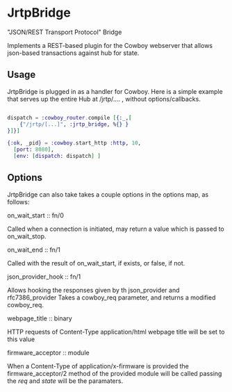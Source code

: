 JrtpBridge
==========

"JSON/REST Transport Protocol" Bridge

Implements a REST-based plugin for the Cowboy webserver that allows json-based transactions against hub for state.

## Usage

JrtpBridge is plugged in as a handler for Cowboy.   Here is a simple example that serves up the entire Hub at /jrtp/.... , without options/callbacks.

```elixir

dispatch = :cowboy_router.compile [{:_,[
    {"/jrtp/[...]", :jrtp_bridge, %{} }
}]}]

{:ok, _pid} = :cowboy.start_http :http, 10,
  [port: 8080],
  [env: [dispatch: dispatch] ]
```

## Options

JrtpBridge can also take takes a couple options in the options map, as follows:

on_wait_start :: fn/0

Called when a connection is initiated, may return a value which is passed to on_wait_stop.

on_wait_end :: fn/1

Called with the result of on_wait_start, if exists, or false, if not.  

json_provider_hook :: fn/1

Allows hooking the responses given by th json_provider and rfc7386_provider Takes a cowboy_req parameter, and returns a modified cowboy_req.

webpage_title :: binary

HTTP requests of Content-Type application/html webpage title will be set to this value

firmware_acceptor :: module

When a Content-Type of application/x-firmware is provided the firmware\_acceptor/2 method of the provided module will be called passing the _req_ and _state_ will be the paramaters.


